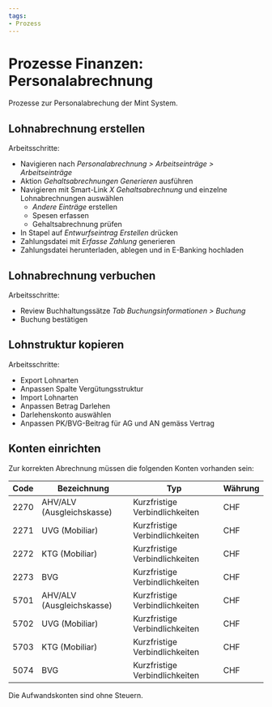 ```yaml
---
tags:
- Prozess
---
```

# Prozesse Finanzen: Personalabrechnung
Prozesse zur Personalabrechung der Mint System.
## Lohnabrechnung erstellen

Arbeitsschritte:
* Navigieren nach *Personalabrechnung  > Arbeitseinträge > Arbeitseinträge*
* Aktion *Gehaltsabrechnungen Generieren* ausführen
* Navigieren mit Smart-Link *X Gehaltsabrechnung* und einzelne Lohnabrechnungen auswählen
	* *Andere Einträge* erstellen 
	* Spesen erfassen
	* Gehaltsabrechnung prüfen
* In Stapel auf *Entwurfseintrag Erstellen* drücken
* Zahlungsdatei mit *Erfasse Zahlung* generieren
* Zahlungsdatei herunterladen, ablegen und in E-Banking hochladen

## Lohnabrechnung verbuchen

Arbeitsschritte:
* Review Buchhaltungssätze *Tab Buchungsinformationen > Buchung*
* Buchung bestätigen

## Lohnstruktur kopieren

Arbeitsschritte:
* Export Lohnarten
* Anpassen Spalte Vergütungsstruktur
* Import Lohnarten
* Anpassen Betrag Darlehen
* Darlehenskonto auswählen
* Anpassen PK/BVG-Beitrag für AG und AN gemäss Vertrag
## Konten einrichten

Zur korrekten Abrechnung müssen die folgenden Konten vorhanden sein:

| Code | Bezeichnung               | Typ                            | Währung |
| ---- | ------------------------- | ------------------------------ | ------- |
| 2270 | AHV/ALV (Ausgleichskasse) | Kurzfristige Verbindlichkeiten | CHF     |
| 2271 | UVG (Mobiliar)            | Kurzfristige Verbindlichkeiten | CHF     |
| 2272 | KTG (Mobiliar)            | Kurzfristige Verbindlichkeiten | CHF     |
| 2273 | BVG                       | Kurzfristige Verbindlichkeiten | CHF     |
| 5701 | AHV/ALV (Ausgleichskasse) | Kurzfristige Verbindlichkeiten | CHF     |
| 5702 | UVG (Mobiliar)            | Kurzfristige Verbindlichkeiten | CHF     |
| 5703 | KTG (Mobiliar)            | Kurzfristige Verbindlichkeiten | CHF     |
| 5074 | BVG                       | Kurzfristige Verbindlichkeiten | CHF     |

Die Aufwandskonten sind ohne Steuern.